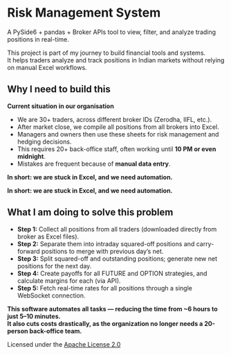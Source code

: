 # Risk Management System  
A PySide6 + pandas + Broker APIs tool to view, filter, and analyze trading positions in real-time.  

This project is part of my journey to build financial tools and systems.  
It helps traders analyze and track positions in Indian markets without relying on manual Excel workflows.  

## Why I need to build this  

**Current situation in our organisation**  
- We are 30+ traders, across different broker IDs (Zerodha, IIFL, etc.).  
- After market close, we compile all positions from all brokers into Excel.  
- Managers and owners then use these sheets for risk management and hedging decisions.  
- This requires 20+ back-office staff, often working until **10 PM or even midnight**.  
- Mistakes are frequent because of **manual data entry**.  

 **In short: we are stuck in Excel, and we need automation.**  

**In short: we are stuck in Excel, and we need automation.**  

## What I am doing to solve this problem  
- **Step 1:** Collect all positions from all traders (downloaded directly from broker as Excel files).  
- **Step 2:** Separate them into intraday squared-off positions and carry-forward positions to merge with previous day’s net.  
- **Step 3:** Split squared-off and outstanding positions; generate new net positions for the next day.  
- **Step 4:** Create payoffs for all FUTURE and OPTION strategies, and calculate margins for each (via API).  
- **Step 5:** Fetch real-time rates for all positions through a single WebSocket connection.  

**This software automates all tasks — reducing the time from ~6 hours to just 5–10 minutes.**  
**It also cuts costs drastically, as the organization no longer needs a 20-person back-office team.**  





Licensed under the [Apache License 2.0](./LICENSE)
